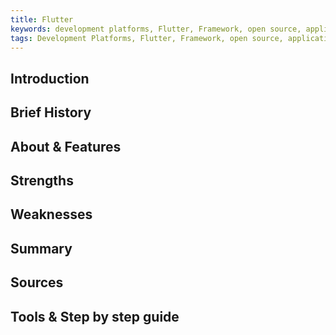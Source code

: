 ```yaml
---
title: Flutter
keywords: development platforms, Flutter, Framework, open source, applications
tags: Development Platforms, Flutter, Framework, open source, applications
---
```


## Introduction

## Brief History

## About & Features

## Strengths

## Weaknesses

## Summary

## Sources

## Tools & Step by step guide
